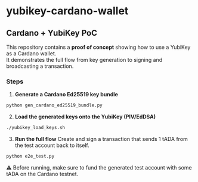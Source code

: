 # yubikey-cardano-wallet

## Cardano + YubiKey PoC

This repository contains a **proof of concept** showing how to use a YubiKey as a Cardano wallet.  
It demonstrates the full flow from key generation to signing and broadcasting a transaction.

### Steps

1. **Generate a Cardano Ed25519 key bundle**  
  ```bash
  python gen_cardano_ed25519_bundle.py
  ```
2. **Load the generated keys onto the YubiKey (PIV/EdDSA)**
```bash
./yubikey_load_keys.sh
```
3. **Run the full flow**
Create and sign a transaction that sends 1 tADA from the test account back to itself.
```bash
python e2e_test.py
```

⚠️ Before running, make sure to fund the generated test account with some tADA on the Cardano testnet.